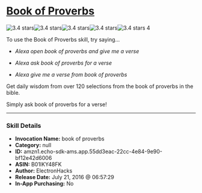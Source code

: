 # [Book of Proverbs](http://alexa.amazon.com/#skills/amzn1.echo-sdk-ams.app.55dd3eac-22cc-4e84-9e90-bf12e42d6006)
![3.4 stars](../../images/ic_star_black_18dp_1x.png)![3.4 stars](../../images/ic_star_black_18dp_1x.png)![3.4 stars](../../images/ic_star_black_18dp_1x.png)![3.4 stars](../../images/ic_star_half_black_18dp_1x.png)![3.4 stars](../../images/ic_star_border_black_18dp_1x.png) 4

To use the Book of Proverbs skill, try saying...

* *Alexa open book of proverbs and give me a verse*

* *Alexa ask book of proverbs for a verse*

* *Alexa give me a verse from book of proverbs*

Get daily wisdom from over 120 selections from the book of proverbs in the bible.

Simply ask book of proverbs for a verse!

***

### Skill Details

* **Invocation Name:** book of proverbs
* **Category:** null
* **ID:** amzn1.echo-sdk-ams.app.55dd3eac-22cc-4e84-9e90-bf12e42d6006
* **ASIN:** B01IKY48FK
* **Author:** ElectronHacks
* **Release Date:** July 21, 2016 @ 06:57:29
* **In-App Purchasing:** No
